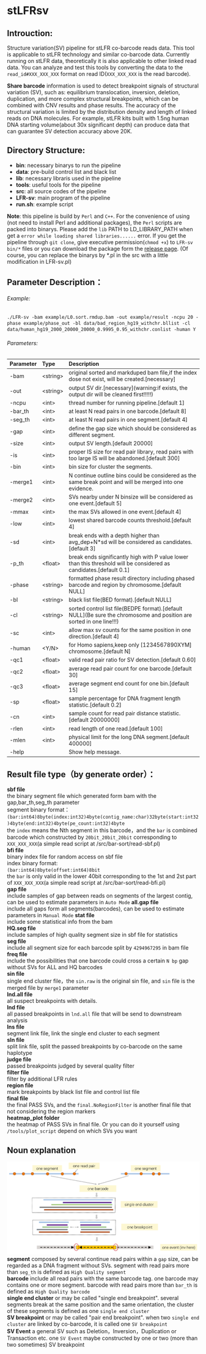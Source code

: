 # stLFRsv
## Introuction:
Structure variation(SV) pipeline for stLFR co-barcode reads data.
This tool is applicable to stLFR technology and similar co-barcode data. Currently running on stLFR data, theoretically it is also applicable to other linked read data. You can analyze and test this tools by converting the data to the `read_id#XXX_XXX_XXX` format on read ID(`XXX_XXX_XXX` is the read barcode).

**Share barcode** information is used to detect breakpoint signals of structural variation (SV), such as: equilibrium translocation, inversion, deletion, duplication, and more complex structural breakpoints, which can be combined with CNV results and phase results. The accuracy of the structural variation is limited by the distribution density and length of linked reads on DNA molecules. For example, stLFR kits built with 1.5ng human DNA starting volume(about 30x significant depth) can produce data that can guarantee SV detection accuracy above 20K.

## Directory Structure:

* **bin**: necessary binarys to run the pipeline
* **data**: pre-build control list and black list
* **lib**: necessary libraris used in the pipeline
* **tools**: useful tools for the pipeline
* **src**: all source codes of the pipeline
* **LFR-sv**: main program of the pipeline 
* **run.sh**: example script

**Note**: this pipeline is build by `Perl` and `C++`. For the convenience of using (not need to install Perl and additional packages), the `Perl` scripts are packed into binarys. Please add the `lib` PATH to LD_LIBRARY_PATH when get a `error while loading shared libraries......` error. If you get the pipeline through `git clone`, give executive permission(`chmod +x`) to `LFR-sv bin/*` files or you can download the package form the [release page](https://github.com/BGI-biotools/stLFRsv/releases).
(Of course, you can replace the binarys by *.pl in the src with a little modification in LFR-sv.pl)


## Parameter Description：
###### Example:
```
./LFR-sv -bam example/L0.sort.rmdup.bam -out example/result -ncpu 20 -phase example/phase_out -bl data/bad_region_hg19_withchr.bllist -cl data/human_hg19_2000_20000_20000_0.9995_0.95_withchr.conlist -human Y
```
###### Parameters:
|  Parameter  |  Type | Description   |
| :------------ | :------------ | :------------ |
|-bam |\<string> |  original sorted and markduped bam file,if the index dose not exist, will be created.\[necessary\]|
|-out |\<string> |  output SV dir.\[necessary\](warning:if exists, the output dir will be cleaned first!!!!!)|
|-ncpu |\<int>  |   thread number for running pipeline.[default 1]|
|-bar_th |\<int> |at least N read pairs in one barcode.[default 8]|
|-seg_th| \<int> |at least N read pairs in one segment.[default 4]|
|-gap |\<int> |define the gap size which should be considered as different segment.|
|-size |\<int>| output SV length.[default 20000]|
|-is |\<int> |proper IS size for read pair library, read pairs with too large IS will be abandoned.[default 300]|
|-bin |\<int>| bin size for cluster the segments.|
|-merge1 |\<int>| N continue outline bins could be considered as the same break point and will be merged into one evidence.|
|-merge2 |\<int>| SVs nearby under N binsize will be considered as one event.[default 5]|
|-mmax |\<int> |the max SVs allowed in one event.[default 4]|
|-low |\<int>|lowest shared barcode counts threshold.[default 4]|
|-sd |\<int>| break ends with a depth higher than avg_dep+N*sd will be considered as candidates.[default 3]|
|-p_th |\<float> |break ends significantly high with P value lower than this threshold will be considered as candidates.[default 0.1]|
|-phase |\<string> |formatted phase result directory including phased barcode and region by chromosome.[default NULL]|
|-bl| \<string> |black list file(BED format).[default NULL]|
|-cl| \<string>| sorted control list file(BEDPE format).\[default NULL\](Be sure the chromosome and position are sorted in one line!!!)|
|-sc |\<int>| allow max sv counts for the same position in one direction.[default 4]|
|-human| \<Y/N>| for Homo sapiens,keep only [1234567890XYM] chromosome.[default N]|
|-qc1| \<float>| valid read pair ratio for SV detection.[default 0.60]|
|-qc2 |\<float>| average read pair count for one barcode.[default 30]|
|-qc3 |\<float>| average segment end count for one bin.[default 15]|
|-sp |\<float>| sample percentage for DNA fragment length statistic.[default 0.2]|
|-cn| \<int> |sample count for read pair distance statistic.[default 20000000]|
|-rlen| \<int> |read length of one read.[default 100]|
|-mlen |\<int>| physical limit for the long DNA segment.[default 400000]|
|-help| |Show help message.|

## Result file type（by generate order）：
**sbf file**  
the binary segment file which generated form bam with the gap,bar_th,seg_th parameter  
segment binary format：  
`(bar:int64)8byte(index:int32)4byte(contig_name:char)32byte(start:int32)4byte(end:int32)4byte(pe_count:int32)4byte`  
the `index` means the Nth segment in this barcode，and the `bar` is combined barcode which constructed by `20bit_20bit_20bit` corresponding to `XXX_XXX_XXX`(a simple read script at /src/bar-sort/read-sbf.pl)  
**bfi file**  
binary index file for random access on sbf file  
index binary format:  
`(bar:int64)8byte(offset:int64)8bit`  
the `bar` is only valid in the lower 40bit corresponding to the 1st and 2st part of `XXX_XXX_XXX`(a simple read script at /src/bar-sort/read-bfi.pl)  
**gap file**  
include samples of gap between reads on segments of the largest contig, can be used to estimate parameters in `Auto Mode` 
**all.gap file**  
include all gaps form all segments(barcodes), can be used to estimate parameters in `Manual Mode` 
**stat file**  
include some statistical info from the bam   
**HQ.seg file**  
include samples of high quality segment size in sbf file for statistics   
**seg file**  
include all segment size for each barcode split by `4294967295` in bam file   
**freq file**  
include the possibilities that one barcode could cross a certain `N bp` gap without SVs for ALL and HQ barcodes   
**sin file**  
single end cluster file，the `sin.raw` is the original sin file, and `sin` file is the merged file by `merge1` parameter  
**lnd.all file**  
all suspect breakpoints with details.  
**lnd file**  
all passed breakpoints in `lnd.all` file that will be send to downstream analysis  
**lns file**  
segment link file, link the single end cluster to each segment  
**sln file**  
split link file, split the passed breakpoints by co-barcode on the same haplotype  
**judge file**  
passed breakpoints judged by several quality filter   
**filter file**  
filter by additional LFR rules   
**region file**  
mark breakpoints by black list file and control list file  
**final file**  
the final PASS SVs, and the `final.NoRegionFilter` is another final file that not considering the region markers  
**heatmap_plot folder**  
the heatmap of PASS SVs in final file. Or you can do it yourself using `/tools/plot_script` depend on which SVs you want  

## Noun explanation
![](https://github.com/BGI-biotools/stLFRsv/blob/master/graph/Fig1.png)
**segment** 
composed by several continue read pairs within a `gap` size, can be regarded as a DNA fragment without SVs. segment with read pairs more than `seg_th` is defined as `High Quality segment`   
**barcode**
include all read pairs with the same barcode tag. one barcode may contains one or more segment. barcode with read pairs more than `bar_th` is defined as `High Quality barcode`   
**single end cluster**
or may be called "single end breakpoint". several segments break at the same position and the same orientation, the cluster of these segments is defined as one `single end cluster`   
**SV breakpoint**
or may be called "pair end breakpoint". when two `single end cluster` are linked by co-barcode, it is called one `SV breakpoint`   
**SV Event**
a general SV such as Deletion，Inversion，Duplication or Transaction etc. one `SV Event` maybe constructed by one or two (more than two sometimes) SV breakpoint   